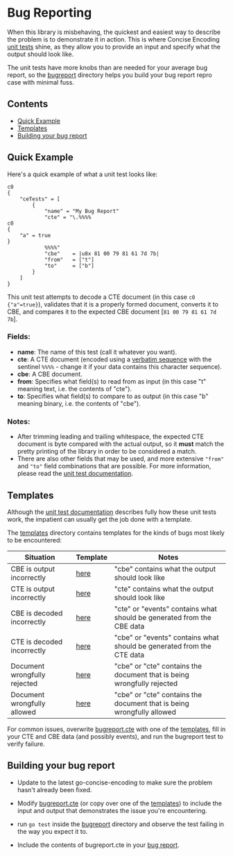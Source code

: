 Bug Reporting
=============

When this library is misbehaving, the quickest and easiest way to describe the problem is to demonstrate it in action. This is where Concise Encoding [unit tests](TESTING.md) shine, as they allow you to provide an input and specify what the output should look like.

The unit tests have more knobs than are needed for your average bug report, so the [bugreport](bugreport) directory helps you build your bug report repro case with minimal fuss.



Contents
--------

 * [Quick Example](#quick-example)
 * [Templates](#templates)
 * [Building your bug report](#building-your-bug-report)



Quick Example
-------------

Here's a quick example of what a unit test looks like:

```cte
c0
{
    "ceTests" = [
        {
            "name" = "My Bug Report"
            "cte" = "\.%%%%
c0
{
    "a" = true
}
            %%%%"
            "cbe"    = |u8x 81 00 79 81 61 7d 7b|
            "from"   = ["t"]
            "to"     = ["b"]
        }
    ]
}
```

This unit test attempts to decode a CTE document (in this case `c0 {"a"=true}`), validates that it is a properly formed document, converts it to CBE, and compares it to the expected CBE document [`81 00 79 81 61 7d 7b`].

### Fields:

 * **name**: The name of this test (call it whatever you want).
 * **cte**: A CTE document (encoded using a [verbatim sequence](https://github.com/kstenerud/concise-encoding/blob/master/cte-specification.md#verbatim-sequence) with the sentinel `%%%%` - change it if your data contains this character sequence).
 * **cbe**: A CBE document.
 * **from**: Specifies what field(s) to read from as input (in this case "t" meaning text, i.e. the contents of "cte").
 * **to**: Specifies what field(s) to compare to as output (in this case "b" meaning binary, i.e. the contents of "cbe").

### Notes:

 * After trimming leading and trailing whitespace, the expected CTE document is byte compared with the actual output, so it **must** match the pretty printing of the library in order to be considered a match.
 * There are also other fields that may be used, and more extensive `"from"` and `"to"` field combinations that are possible. For more information, please read the [unit test documentation](TESTING.md).



Templates
---------

Although the [unit test documentation](TESTING.md) describes fully how these unit tests work, the impatient can usually get the job done with a template.

The [templates](bugreport/templates) directory contains templates for the kinds of bugs most likely to be encountered:

| Situation                     | Template | Notes                                                                  |
| ----------------------------- | -------- | ---------------------------------------------------------------------- |
| CBE is output incorrectly     | [here](bugreport/templates/cbe_output_incorrect.cte)    | "cbe" contains what the output should look like                |
| CTE is output incorrectly     | [here](bugreport/templates/cte_output_incorrect.cte)    | "cte" contains what the output should look like                |
| CBE is decoded incorrectly    | [here](bugreport/templates/cbe_decoded_incorrectly.cte) | "cte" or "events" contains what should be generated from the CBE data   |
| CTE is decoded incorrectly    | [here](bugreport/templates/cte_decoded_incorrectly.cte) | "cbe" or "events" contains what should be generated from the CTE data   |
| Document wrongfully rejected  | [here](bugreport/templates/doc_wrongfully_rejected.cte) | "cbe" or "cte" contains the document that is being wrongfully rejected |
| Document wrongfully allowed   | [here](bugreport/templates/doc_wrongfully_allowed.cte)  | "cbe" or "cte" contains the document that is being wrongfully allowed  |

For common issues, overwrite [bugreport.cte](bugreport/bugreport.cte) with one of the [templates](bugreport/templates), fill in your CTE and CBE data (and possibly events), and run the bugreport test to verify failure.



Building your bug report
------------------------

- Update to the latest go-concise-encoding to make sure the problem hasn't already been fixed.

- Modify [bugreport.cte](bugreport/bugreport.cte) (or copy over one of the [templates](bugreport/templates)) to include the input and output that demonstrates the issue you're encountering.

- run `go test` inside the [bugreport](bugreport) directory and observe the test failing in the way you expect it to.

- Include the contents of bugreport.cte in your [bug report](https://github.com/kstenerud/go-concise-encoding/issues).
